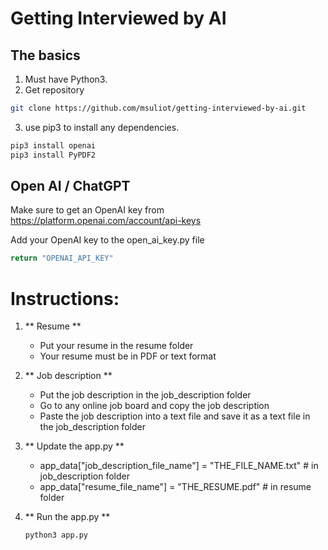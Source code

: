# Getting Interviewed by AI

## The basics

1. Must have Python3.
2. Get repository
```bash
git clone https://github.com/msuliot/getting-interviewed-by-ai.git 
```
3. use pip3 to install any dependencies.
```bash
pip3 install openai
pip3 install PyPDF2
```

## Open AI / ChatGPT

Make sure to get an OpenAI key from https://platform.openai.com/account/api-keys

Add your OpenAI key to the open_ai_key.py file
```bash
return "OPENAI_API_KEY" 
```

# Instructions:

1. ** Resume **
   - Put your resume in the resume folder
   - Your resume must be in PDF or text format


2. ** Job description **
   - Put the job description in the job_description folder
   - Go to any online job board and copy the job description
   - Paste the job description into a text file and save it as a text file in the job_description folder

3. ** Update the app.py **
   - app_data["job_description_file_name"] = "THE_FILE_NAME.txt" # in job_description folder
   - app_data["resume_file_name"] = "THE_RESUME.pdf" # in resume folder

4. ** Run the app.py **
    ```bash
    python3 app.py
    ``` 
